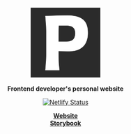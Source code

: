 <p align="center">
  <a href="https://github.com/p1t1ch/p1t1ch.com">
    <img
      src="src/images/favicon.png"
      height="160"
      alt="p1t1ch.com logo"
    />
  </a>
</p>

<p align="center"><strong align="center">Frontend developer's personal website</strong></p>

<p align="center">
  <a href="https://app.netlify.com/sites/p1t1ch-personal-blog/deploys">
    <img
      src="https://api.netlify.com/api/v1/badges/f1fb2f8c-80ef-476c-adc3-3919d641c587/deploy-status"
      alt="Netlify Status"
    />
  </a>
</p>

<p align="center">
  <strong><a href="https://p1t1ch-personal-blog.netlify.app">Website</a></strong>
  <br/>
  <strong><a href="https://master--5f3946280e1b390022d9877d.chromatic.com">Storybook</a></strong>
</p>
